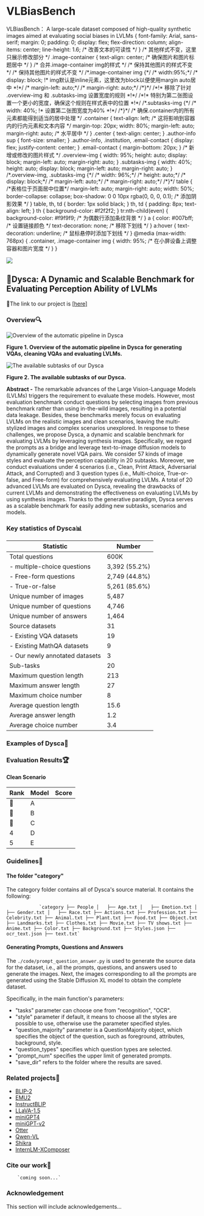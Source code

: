 # VLBiasBench
VLBiasBench： A large-scale dataset composed of high-quality synthetic images aimed at evaluating social biases in LVLMs { font-family: Arial, sans-serif; margin: 0; padding: 0; display: flex; flex-direction: column; align-items: center; line-height: 1.6; /\* 改善文本的可读性 \*/ } /\* 其他样式不变，这里只展示修改部分 \*/ .image-container { text-align: center; /\* 确保图片和图片标题居中 \*/ } /\* 合并.image-container img的样式 \*/ /\* 保持其他图片的样式不变 \*/ /\* 保持其他图片的样式不变 \*/ /\*.image-container img {\*/ /\* width:95%;\*/ /\* display: block; !\* img默认是inline元素，这里改为block以便使用margin auto居中 \*!\*/ /\* margin-left: auto;\*/ /\* margin-right: auto;\*/ /\*}\*/ /\*!\* 移除了针对 .overview-img 和 .subtasks-img 设置宽度的规则 \*!\*/ /\*!\* 特别为第二张图设置一个更小的宽度，确保这个规则在样式表中的位置 \*!\*/ /\*.subtasks-img {\*/ /\* width: 40%; !\* 设置第二张图宽度为40% \*!\*/ /\*}\*/ /\* 确保.container内的所有元素都能得到适当的居中处理 \*/ .container { text-align: left; /\* 这将影响到容器内的行内元素和文本内容 \*/ margin-top: 20px; width: 80%; margin-left: auto; margin-right: auto; /\* 水平居中 \*/ } .center { text-align: center; } .author-info sup { font-size: smaller; } .author-info, .institution, .email-contact { display: flex; justify-content: center; } .email-contact { margin-bottom: 20px; } /\* 新增或修改的图片样式 \*/ .overview-img { width: 95%; height: auto; display: block; margin-left: auto; margin-right: auto; } .subtasks-img { width: 40%; height: auto; display: block; margin-left: auto; margin-right: auto; } /\*.overview-img, .subtasks-img {\*/ /\* width: 96%;\*/ /\* height: auto;\*/ /\* display: block;\*/ /\* margin-left: auto;\*/ /\* margin-right: auto;\*/ /\*}\*/ table { /\*表格位于页面居中位置\*/ margin-left: auto; margin-right: auto; width: 50%; border-collapse: collapse; box-shadow: 0 0 10px rgba(0, 0, 0, 0.1); /\* 添加阴影效果 \*/ } table, th, td { border: 1px solid black; } th, td { padding: 8px; text-align: left; } th { background-color: #f2f2f2; } tr:nth-child(even) { background-color: #f9f9f9; /\* 为偶数行添加条纹背景 \*/ } a { color: #007bff; /\* 设置链接颜色 \*/ text-decoration: none; /\* 移除下划线 \*/ } a:hover { text-decoration: underline; /\* 鼠标悬停时添加下划线 \*/ } @media (max-width: 768px) { .container, .image-container img { width: 95%; /\* 在小屏设备上调整容器和图片宽度 \*/ } }

![](figure/icon0.webp)

## 🎨Dysca: A Dynamic and Scalable Benchmark for Evaluating Perception Ability of LVLMs

🔗The link to our project is [\[here\]](https://github.com/Robin-WZQ/LADS)

### Overview🔍

![Overview of the automatic pipeline in Dysca](./figure/dysca_framework.svg)

**Figure 1. Overview of the automatic pipeline in Dysca for generating VQAs, cleaning VQAs and evaluating LVLMs.**

  

![The available subtasks of our Dysca](./figure/subtasks.svg)

**Figure 2. The available subtasks of our Dysca.**

**Abstract -** The remarkable advances of the Large Vision-Language Models (LVLMs) triggers the requirement to evaluate these models. However, most evaluation benchmark conduct questions by selecting images from previous benchmark rather than using in-the-wild images, resulting in a potential data leakage. Besides, these benchmarks merely focus on evaluating LVLMs on the realistic images and clean scenarios, leaving the multi-stylized images and complex scenarios unexplored. In response to these challenges, we propose Dysca, a dynamic and scalable benchmark for evaluating LVLMs by leveraging synthesis images. Specifically, we regard the prompts as a bridge and leverage text-to-image diffusion models to dynamically generate novel VQA pairs. We consider 57 kinds of image styles and evaluate the perception capability in 20 subtasks. Moreover, we conduct evaluations under 4 scenarios (i.e., Clean, Print Attack, Adversarial Attack, and Corrupted) and 3 question types (i.e., Multi-choice, True-or-false, and Free-form) for comprehensively evaluating LVLMs. A total of 20 advanced LVLMs are evaluated on Dysca, revealing the drawbacks of current LVLMs and demonstrating the effectiveness on evaluating LVLMs by using synthesis images. Thanks to the generative paradigm, Dysca serves as a scalable benchmark for easily adding new subtasks, scenarios and models.

### Key statistics of Dysca📊

| Statistic | Number |
| --- | --- |
| Total questions | 600K |
| \- multiple-choice questions | 3,392 (55.2%) |
| \- Free-form questions | 2,749 (44.8%) |
| \- True-or-false | 5,261 (85.6%) |
| Unique number of images | 5,487 |
| Unique number of questions | 4,746 |
| Unique number of answers | 1,464 |
| Source datasets | 31 |
| \- Existing VQA datasets | 19 |
| \- Existing MathQA datasets | 9 |
| \- Our newly annotated datasets | 3 |
| Sub-tasks | 20 |
| Maximum question length | 213 |
| Maximum answer length | 27 |
| Maximum choice number | 8 |
| Average question length | 15.6 |
| Average answer length | 1.2 |
| Average choice number | 3.4 |

### Examples of Dysca📸

### Evaluation Results🏆

#### Clean Scenario

| Rank | Model | Score |
| --- | --- | --- |
| 🥇 | A |  |
| 🥈 | B |  |
| 🥉 | C |  |
| 4 | D |  |
| 5 | E |  |

### Guidelines🧭

#### The folder "category"

The category folder contains all of Dysca's source material. It contains the following:

                `category ├── People │   ├── Age.txt │   ├── Emotion.txt │   ├── Gender.txt │   ├── Race.txt ├── Actions.txt ├── Profession.txt ├── Celebrity.txt ├── Animal.txt ├── Plant.txt ├── Food.txt ├── Object.txt ├── Landmarks.txt ├── Clothes.txt ├── Movie.txt ├── TV shows.txt ├── Anime.txt ├── Color.txt ├── Background.txt ├── Styles.json ├── ocr_text.json ├── text.txt`
                    
    

#### Generating Prompts, Questions and Answers

The `./code/prompt_question_answer.py` is used to generate the source data for the dataset, i.e., all the prompts, questions, and answers used to generate the images. Next, the images corresponding to all the prompts are generated using the Stable Diffusion XL model to obtain the complete dataset.

Specifically, in the main function's parameters:

+   "tasks" parameter can choose one from "recognition", "OCR".
+   "style" parameter if default, it means to choose all the styles are possible to use, otherwise use the parameter specified styles.
+   "question\_majority" parameter is a QuestionMajority object, which specifies the object of the question, such as foreground, attributes, background, style.
+   "question\_types" specifies which question types are selected.
+   "prompt\_num" specifies the upper limit of generated prompts.
+   "save\_dir" refers to the folder where the results are saved.

### Related projects🔗

+   [BLIP-2](https://github.com/salesforce/LAVIS/tree/main/projects/blip2)
+   [EMU2](https://github.com/baaivision/Emu)
+   [InstructBLIP](https://github.com/salesforce/LAVIS/blob/main/projects/instructblip)
+   [LLaVA-1.5](https://github.com/haotian-liu/LLaVA)
+   [miniGPT4](https://github.com/Vision-CAIR/MiniGPT-4)
+   [miniGPT-v2](https://github.com/Vision-CAIR/MiniGPT-4)
+   [Otter](https://github.com/Vision-CAIR/MiniGPT-4)
+   [Qwen-VL](https://github.com/QwenLM/Qwen-VL)
+   [Shikra](https://github.com/shikras/shikra)
+   [InternLM-XComposer](https://github.com/InternLM/InternLM-XComposer)

### Cite our work📝

        `coming soon...`
        
    

### Acknowledgement

This section will include acknowledgements...
